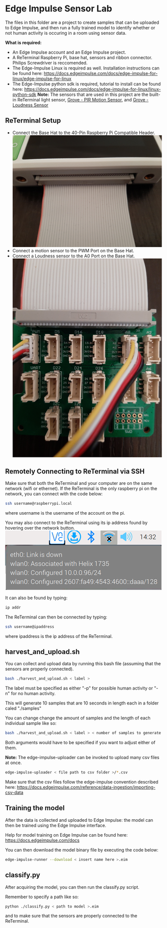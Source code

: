 # Edge Impulse Sensor Lab
The files in this folder are a project to create samples that can be uploaded to Edge Impulse, and then run a fully trained model to identify whether or not human activity is occuring in a room using sensor data.

**What is required:**
- An Edge Impulse account and an Edge Impulse project.
- A ReTerminal Raspberry Pi, base hat, sensors and ribbon connector. Philips Screwdriver is reccomended.
- The Edge-Impulse Linux is required as well. Installation instructions can be found here: https://docs.edgeimpulse.com/docs/edge-impulse-for-linux/edge-impulse-for-linux
- The Edge-Impulse python sdk is required, tutorial to install can be found here: https://docs.edgeimpulse.com/docs/edge-impulse-for-linux/linux-python-sdk
**Note:**
The sensors that are used in this project are the built-in ReTerminal light sensor, [Grove - PIR Motion Sensor](https://wiki.seeedstudio.com/Grove-PIR_Motion_Sensor/), and [Grove - Loudness Sensor](https://wiki.seeedstudio.com/Grove-PIR_Motion_Sensor/)
## ReTerminal Setup
- Connect the Base Hat to the 40-Pin Raspberry Pi Compatible Header.
  ![Connected Pins](./Assets/Pins.jpg)
- Connect a motion sensor to the PWM Port on the Base Hat.
- Connect a Loudness sensor to the A0 Port on the Base Hat.
![Base Hat Image](./Assets/BaseHat.jpg)

## Remotely Connecting to ReTerminal via SSH
Make sure that both the ReTerminal and your computer are on the same network (wifi or ethernet). If the ReTerminal is the only raspberry pi on the network, you can connect with the code below:
```bash
ssh username@raspberrypi.local
```
where username is the username of the account on the pi.

You may also connect to the ReTerminal using its ip address found by hovering over the network button.
![wifi location](./Assets/wifi.png)

It can also be found by typing:
```bash
ip addr
``` 

The ReTerminal can then be connected by typing:
```bash
ssh username@ipaddress
```
where ipaddress is the ip address of the ReTerminal.

## harvest_and_upload.sh
You can collect and upload data by running this bash file (assuming that the sensors are properly connected).
```bash
bash ./harvest_and_upload.sh < label >
```
The label must be specified as either "-p" for possible human activity or "-n" for no human activity.

This will generate 10 samples that are 10 seconds in length each in a folder caled "./samples"

You can change change the amount of samples and the length of each individual sample like so:
```bash
bash ./harvest_and_upload.sh < label > < number of samples to generate > < length of seconds >
```
Both arguments would have to be specified if you want to adjust either of them.

**Note:**
The edge-impulse-uploader can be invoked to upload many csv files at once.
```bash
edge-impulse-uploader < file path to csv folder >/*.csv
```
Make sure that the csv files follow the edge-impulse convention described here:
https://docs.edgeimpulse.com/reference/data-ingestion/importing-csv-data

## Training the model
After the data is collected and uploaded to Edge Impulse: the model can then be trained using the Edge Impulse interface.

Help for model training on Edge Impulse can be found here: https://docs.edgeimpulse.com/docs

You can then download the model binary file by executing the code below:
```bash
edge-impulse-runner --download < insert name here >.eim
```

## classify.py
After acquiring the model, you can then run the classify.py script.

Remember to specify a path like so:
```bash
python ./classify.py < path to model >.eim
```
and to make sure that the sensors are properly connected to the ReTerminal.


